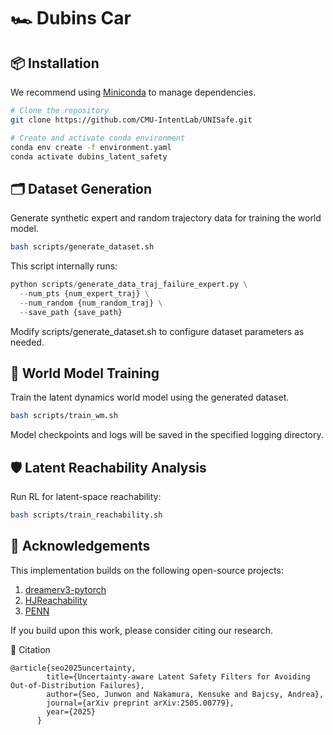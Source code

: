 # 🏎️ Dubins Car


## 📦 Installation

We recommend using [Miniconda](https://docs.conda.io/en/latest/miniconda.html) to manage dependencies.

```bash
# Clone the repository
git clone https://github.com/CMU-IntentLab/UNISafe.git

# Create and activate conda environment
conda env create -f environment.yaml
conda activate dubins_latent_safety
```


## 🗂️ Dataset Generation

Generate synthetic expert and random trajectory data for training the world model.

```bash
bash scripts/generate_dataset.sh
```

This script internally runs:

```python
python scripts/generate_data_traj_failure_expert.py \
  --num_pts {num_expert_traj} \
  --num_random {num_random_traj} \
  --save_path {save_path}
```

Modify scripts/generate_dataset.sh to configure dataset parameters as needed.


## 🧠 World Model Training

Train the latent dynamics world model using the generated dataset.

```bash
bash scripts/train_wm.sh
```

Model checkpoints and logs will be saved in the specified logging directory.

## 🛡️ Latent Reachability Analysis

Run RL for latent-space reachability:

```bash
bash scripts/train_reachability.sh
```

## 🙏 Acknowledgements

This implementation builds on the following open-source projects:

1. [dreamerv3-pytorch](https://github.com/NM512/dreamerv3-torch)
2. [HJReachability](https://github.com/HJReachability/safety_rl/)
3. [PENN](https://github.com/tkkim-robot/online_adaptive_cbf/tree/main/nn_model/penn)

If you build upon this work, please consider citing our research.


📄 Citation

```
@article{seo2025uncertainty,
        title={Uncertainty-aware Latent Safety Filters for Avoiding Out-of-Distribution Failures},
        author={Seo, Junwon and Nakamura, Kensuke and Bajcsy, Andrea},
        journal={arXiv preprint arXiv:2505.00779},
        year={2025}
      }
```
